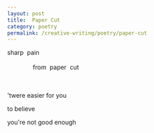 ```yaml
---
layout: post
title:  Paper Cut
category: poetry
permalink: /creative-writing/poetry/paper-cut
---
```


sharp  &nbsp;pain 
<br /><br />
&nbsp;&nbsp;&nbsp;&nbsp;&nbsp;&nbsp;&nbsp;&nbsp;&nbsp;&nbsp;&nbsp;&nbsp;&nbsp;&nbsp;&nbsp;from  &nbsp;paper  &nbsp;cut
<br /><br />
<br />

'twere easier for you

to believe

you're not good enough
<br /><br />